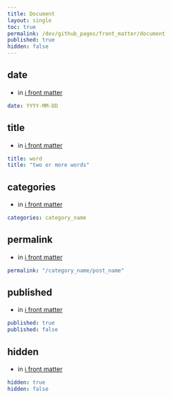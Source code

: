 ```yaml
---
title: Document
layout: single
toc: true
permalink: /dev/github_pages/front_matter/document
published: true
hidden: false
---
```


<head>
  <base target="_blank">
</head>



## date

- in [ℹ️ front matter](/dev/github_pages/front_matter/scope)

```yml
date: YYYY-MM-DD
```



## title

- in [ℹ️ front matter](/dev/github_pages/front_matter/scope)

```yml
title: word
title: "two or more words"
```



## categories

- in [ℹ️ front matter](/dev/github_pages/front_matter/scope)

```yml
categories: category_name
```



## permalink

- in [ℹ️ front matter](/dev/github_pages/front_matter/scope)

```yml
permalink: "/category_name/post_name"
```



## published

- in [ℹ️ front matter](/dev/github_pages/front_matter/scope)

```yml
published: true
published: false
```



## hidden

- in [ℹ️ front matter](/dev/github_pages/front_matter/scope)

```yml
hidden: true
hidden: false
```
